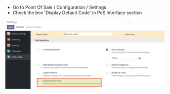 - Go to Point Of Sale / Configuration / Settings
- Check the box 'Display Default Code' in PoS Interface section

![image](../static/description/config.png)
